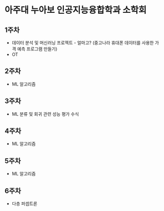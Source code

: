 # 아주대 누아보 인공지능융합학과 소학회
## 1주차
- 데이터 분석 및 머신러닝 프로젝트 - 얼마고? (중고나라 휴대폰 데이터를 사용한 가격 예측 프로그램 만들기)
- OT 
## 2주차 
- ML 알고리즘

## 3주차 
- ML 분류 및 회귀 관련 성능 평가 수식

## 4주차 
- ML 알고리즘 

## 5주차 
- ML 알고리즘

## 6주차
- 다층 퍼셉트론 
